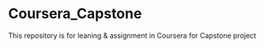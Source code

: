 # Coursera_Capstone
This repository is for leaning &amp; assignment in Coursera for Capstone project
